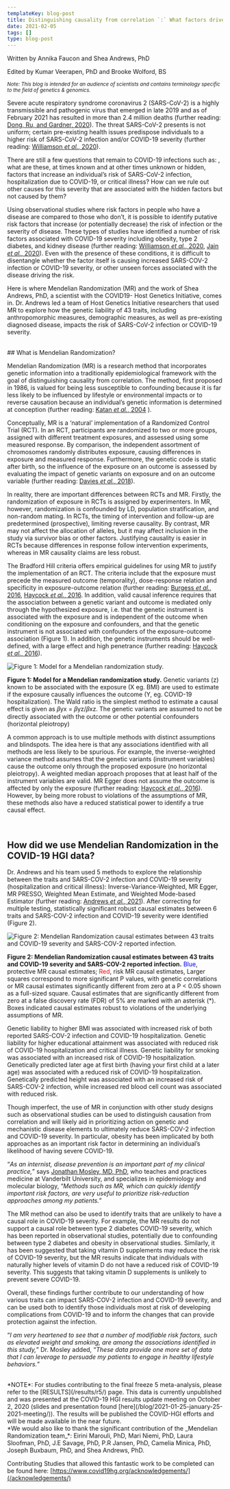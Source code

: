 ```yaml
---
templateKey: blog-post
title: Distinguishing causality from correlation `:` What factors drive SARS-CoV-2 infection and Covid-19 Severity?
date: 2021-02-05
tags: []
type: blog-post
---
```

Written by Annika Faucon and Shea Andrews, PhD

Edited by Kumar Veerapen, PhD and Brooke Wolford, BS

<small>
<em>
Note: This blog is intended for an audience of scientists and contains terminology specific to the field of genetics & genomics.
</em>
</small>

<br/>


Severe acute respiratory syndrome coronavirus 2 (SARS-CoV-2) is a highly transmissible and pathogenic virus that emerged in late 2019 and as of February 2021 has resulted in more than 2.4 million deaths (further reading: [Dong, Ru, and Gardner, 2020](https://www.thelancet.com/journals/laninf/article/PIIS1473-3099(20)30120-1/fulltext)). The threat SARS-CoV-2 presents is not uniform; certain pre-existing health issues predispose individuals to a higher risk of SARS-CoV-2 infection and/or COVID-19 severity (further reading: [Williamson _et al._, 2020](https://www.nature.com/articles/s41586-020-2521-4)).   

There are still a few questions that remain to COVID-19 infections such as: , what are these, at times known and at other times unknown or hidden, factors that increase an individual’s risk of SARS-CoV-2 infection, hospitalization due to COVID-19, or critical illness? How can we rule out other causes for this severity that are associated with the hidden factors but not caused by them? 
 
Using observational studies where risk factors in people who have a disease are compared to those who don’t, it is possible to identify putative risk factors that increase (or potentially decrease) the risk of infection or the severity of disease. These types of studies have identified a number of risk factors associated with COVID-19 severity including obesity, type 2 diabetes, and kidney disease (further reading: [Williamson _et al._, 2020](https://www.nature.com/articles/s41586-020-2521-4), [Jain _et al._, 2020](https://www.ncbi.nlm.nih.gov/pmc/articles/PMC7246302/)). Even with the presence of these conditions, it is difficult to disentangle whether the factor itself is causing increased SARS-COV-2 infection or COVID-19 severity, or other unseen forces associated with the disease driving the risk. 

Here is where Mendelian Randomization (MR) and the work of Shea Andrews, PhD, a scientist with the COVID19- Host Genetics Initiative, comes in. Dr. Andrews led a team of Host Genetics Initiative researchers that used MR to explore how the genetic liability of 43 traits, including anthropomorphic measures, demographic measures, as well as pre-existing diagnosed disease, impacts the risk of SARS-CoV-2 infection or COVID-19 severity. 

<br/>
## What is Mendelian Randomization?

Mendelian Randomization (MR) is a research method that incorporates genetic information into a traditionally epidemiological framework with the goal of distinguishing causality from correlation. The method, first proposed in 1986, is valued for being less susceptible to confounding because it is far less likely to be influenced by lifestyle or environmental impacts or to reverse causation because an individual’s genetic information is determined at conception (further reading: [Katan _et al._, 2004](https://academic.oup.com/ije/article/33/1/9/668268) ). 

Conceptually, MR is a ‘natural’ implementation of a Randomized Control Trial (RCT). In an RCT, participants are randomized to two or more groups, assigned with different treatment exposures, and assessed using some measured response. By comparison, the independent assortment of chromosomes randomly distributes exposure, causing differences in exposure and measured response. Furthermore, the genetic code is static after birth, so the influence of the exposure on an outcome is assessed by evaluating the impact of genetic variants on exposure and on an outcome variable (further reading: [Davies _et al._, 2018](https://doi.org/10.1136/bmj.k601)). 


In reality, there are important differences between RCTs and MR. Firstly, the randomization of exposure in RCTs is assigned by experimenters. In MR, however, randomization is confounded by LD, population stratification, and non-random mating. In RCTs, the timing of intervention and follow-up are predetermined (prospective), limiting reverse causality. By contrast, MR may not affect the allocation of alleles, but it may affect inclusion in the study via survivor bias or other factors. Justifying causality is easier in RCTs because differences in response follow intervention experiments, whereas in MR causality claims are less robust. 

The Bradford Hill criteria offers empirical guidelines for using MR to justify the implementation of an RCT. The criteria include that the exposure must precede the measured outcome (temporality), dose-response relation and specificity in exposure-outcome relation (further reading: [Burgess _et al._, 2016](https://www.ncbi.nlm.nih.gov/pmc/articles/PMC4687951/), [Haycock _et al._, 2016](https://pubmed.ncbi.nlm.nih.gov/26961927/). In addition, valid causal inference requires that the association between a genetic variant and outcome is mediated only through the hypothesized exposure, i.e. that the genetic instrument is associated with the exposure and is independent of the outcome when conditioning on the exposure and confounders, and that the genetic instrument is not associated with confounders of the exposure-outcome association (Figure 1). In addition, the genetic instruments should be well-defined, with a large effect and high penetrance  (further reading: [Haycock _et al._, 2016](https://pubmed.ncbi.nlm.nih.gov/26961927/)). 


![Figure 1: Model for a Mendelian randomization study.](mr-post_fig1.png)

<figcaption class="manual-md-inline-caption">
<strong>Figure 1: Model for a Mendelian randomization study.</strong> Genetic variants (z) known to be associated with the exposure (X eg. BMI) are used to estimate if the exposure causally influences the outcome (Y, eg. COVID-19 hospitalization). The Wald ratio is the simplest method to estimate a causal effect is given as 𝛽yx = 𝛽yz/𝛽xz. The genetic variants are assumed to not be directly associated with the outcome or other potential confounders (horizontal pleiotropy)
</figcaption>



A common approach is to use multiple methods with distinct assumptions and blindspots. The idea here is that any associations identified with all methods are less likely to be spurious. For example, the inverse-weighted variance method assumes that the genetic variants (instrument variables) cause the outcome only through the proposed exposure (no horizontal pleiotropy). A weighted median approach proposes that at least half of the instrument variables are valid. MR Egger does not assume the outcome is affected by only the exposure (further reading: [Haycock _et al._, 2016](https://pubmed.ncbi.nlm.nih.gov/26961927/)). However, by being more robust to violations of the assumptions of MR, these methods also have a reduced statistical power to identify a true causal effect.

<br/>

## How did we use Mendelian Randomization in the COVID-19 HGI data?  

Dr. Andrews and his team used 5 methods to explore the relationship between the traits and SARS-COV-2 infection and COVID-19 severity (hospitalization and critical illness): Inverse-Variance-Weighted, MR Egger, MR PRESSO, Weighted Mean Estimate, and Weighted Mode-based Estimator (further reading: [Andrews _et al._, 2021](https://pubmed.ncbi.nlm.nih.gov/32996171/)). After correcting for multiple testing, statistically significant robust causal estimates between 6 traits and SARS-COV-2 infection and COVID-19 severity were identified (Figure 2). 


![Figure 2: Mendelian Randomization causal estimates between 43 traits and COVID-19 severity and SARS-COV-2 reported infection.](mr-post_fig2.png)

<figcaption class="manual-md-inline-caption">
<strong>Figure 2: Mendelian Randomization causal estimates between 43 traits and COVID-19 severity and SARS-COV-2 reported infection.</strong> <span style="color: blue;">Blue</span>, protective MR causal estimates; <span style="color: red;">Red</span>, risk MR causal estimates, Larger squares correspond to more significant P values, with genetic correlations or MR causal estimates significantly different from zero at a P < 0.05 shown as a full-sized square. Causal estimates that are significantly different from zero at a false discovery rate (FDR) of 5% are marked with an asterisk (*). Boxes indicated causal estimates robust to violations of the underlying assumptions of MR.
</figcaption>

Genetic liability to higher BMI was associated with increased risk of both reported SARS-COV-2 infection and COVID-19 hospitalization. Genetic liability for higher educational attainment was associated with reduced risk of COVID-19 hospitalization and critical illness. Genetic liability for smoking was associated with an increased risk of COVID-19 hospitalization. Genetically predicted later age at first birth (having your first child at a later age) was associated with a reduced risk of COVID-19 hospitalization. Genetically predicted height was associated with an increased risk of SARS-COV-2 infection, while increased red blood cell count was associated with reduced risk.

Though imperfect, the use of MR in conjunction with other study designs such as observational studies can be used to distinguish causation from correlation and will likely aid in prioritizing action on genetic and mechanistic disease elements to ultimately reduce SARS-COV-2 infection and COVID-19 severity. In particular, obesity has been implicated by both approaches as an important risk factor in determining an individual’s likelihood of having severe COVID-19. 

“_As an internist, disease prevention is an important part of my clinical practice,_” says [Jonathan Mosley, MD, PhD](https://medicine.vumc.org/person/jonathan-d-mosley-md-phd), who teaches and practices medicine at Vanderbilt University, and specializes in epidemiology and molecular biology, “_Methods such as MR, which can quickly identify important risk factors, are very useful to prioritize risk-reduction approaches among my patients._”

The MR method can also be used to identify traits that are unlikely to have a causal role in COVID-19 severity. For example, the MR results do not support a causal role between type 2 diabetes COVID-19 severity, which has been reported in observational studies, potentially due to confounding between type 2 diabetes and obesity in observational studies. Similarly, it has been suggested that taking vitamin D supplements may reduce the risk of COVID-19 severity, but the MR results indicate that individuals with naturally higher levels of vitamin D do not have a reduced risk of COVID-19 severity. This suggests that taking vitamin D supplements is unlikely to prevent severe COVID-19.   

Overall, these findings further contribute to our understanding of how various traits can impact SARS-COV-2 infection and COVID-19 severity, and can be used both to identify those individuals most at risk of developing complications from COVID-19 and to inform the changes that can provide protection against the infection.

“_I am very heartened to see that a number of modifiable risk factors, such as elevated weight and smoking, are among the associations identified in this study,_” Dr. Mosley added, “_These data provide one more set of data that I can leverage to persuade my patients to engage in healthy lifestyle behaviors._”

<br/>
*NOTE*: For studies contributing to the final freeze 5 meta-analysis, please refer to the [RESULTS](/results/r5/) page. This data is currently unpublished and was presented at the COVID-19 HGI results update  meeting on October 2, 2020 (slides and presentation found [here](/blog/2021-01-25-january-25-2021-meeting/)). The results will be published the COVID-HGI efforts and will be made available in the near future.

<br/>
*We would also like to thank the significant contribution of the _Mendelian Randomization team_*:
Eirini Marouli, PhD, Mari Niemi, PhD, Laura Sloofman, PhD, J.E Savage, PhD, P.R Jansen, PhD, Camelia Minica, PhD, Joseph Buxbaum, PhD, and Shea Andrews, PhD.


Contributing Studies that allowed this fantastic work to be completed can be found here: [https://www.covid19hg.org/acknowledgements/](/acknowledgements/)
